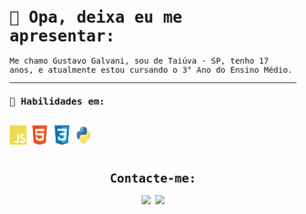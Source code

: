 <samp>

<h1> 💙 Opa, deixa eu me apresentar:</h1>

<p align="left">Me chamo Gustavo Galvani, sou de Taiúva - SP, tenho 17 anos, e atualmente estou cursando o 3° Ano do Ensino Médio. </p>

----

<h3>🚀 Habilidades em:</h3>

<div style="display: inline_block"><br>
  <img align="center" alt="Js" height="35" width="30" src="https://raw.githubusercontent.com/devicons/devicon/master/icons/javascript/javascript-plain.svg">
  <img align="center" alt="HTML" height="35" width="30" src="https://raw.githubusercontent.com/devicons/devicon/master/icons/html5/html5-original.svg">
  <img align="center" alt="CSS" height="35" width="30" src="https://raw.githubusercontent.com/devicons/devicon/master/icons/css3/css3-original.svg">
  <img align="center" alt="Python" height="35" width="30" src="https://raw.githubusercontent.com/devicons/devicon/master/icons/python/python-original.svg">
</div>
    
  <br>
  <div align="center">
  <h2><b>Contacte-me:</b></h2>
  <a href="https://instagram.com/imgustaa_" target="_blank"><img src="https://img.shields.io/badge/-Instagram-396bff?style=for-the-badge&logo=instagram&logoColor=white" target="_blank"></a>
  <a href = "mailto:contatoimgustaa@gmail.com"><img src="https://img.shields.io/badge/-Gmail-396bff?style=for-the-badge&logo=gmail&logoColor=white" target="_blank"></a>

  </div>
  </samp>
